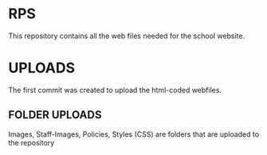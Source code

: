 # RPS
This repository contains all the web files needed for the school website. <br>
# UPLOADS
The first commit was created to upload the html-coded webfiles. <br>
## FOLDER UPLOADS
Images, Staff-Images, Policies, Styles (CSS) are folders that are uploaded to the repository
